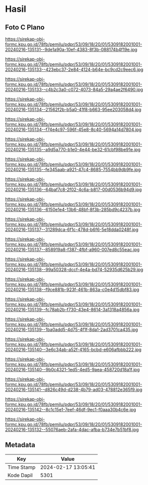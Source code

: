 # Hasil

## Foto C Plano

https://sirekap-obj-formc.kpu.go.id/78fb/pemilu/pdpr/53/09/18/20/01/5309182001001-20240216-135131--9de1a90a-10ef-4383-8f3b-088174b4f19e.jpg

https://sirekap-obj-formc.kpu.go.id/78fb/pemilu/pdpr/53/09/18/20/01/5309182001001-20240216-135133--423ebc37-2e84-4124-b64e-bc9cd2c9eec6.jpg

https://sirekap-obj-formc.kpu.go.id/78fb/pemilu/pdpr/53/09/18/20/01/5309182001001-20240216-135133--c4b2c3a0-c072-4073-84a5-29a4ae2f6490.jpg

https://sirekap-obj-formc.kpu.go.id/78fb/pemilu/pdpr/53/09/18/20/01/5309182001001-20240216-135134--21562f2b-b5a0-41f8-b663-95ee203058d4.jpg

https://sirekap-obj-formc.kpu.go.id/78fb/pemilu/pdpr/53/09/18/20/01/5309182001001-20240216-135134--f74e4c97-596f-45e8-8c40-5694a14d7804.jpg

https://sirekap-obj-formc.kpu.go.id/78fb/pemilu/pdpr/53/09/18/20/01/5309182001001-20240216-135135--a9d5a770-b1e0-4e44-be32-61cbf98be91e.jpg

https://sirekap-obj-formc.kpu.go.id/78fb/pemilu/pdpr/53/09/18/20/01/5309182001001-20240216-135135--fe345aab-a921-47c4-8685-7554bb9db9fe.jpg

https://sirekap-obj-formc.kpu.go.id/78fb/pemilu/pdpr/53/09/18/20/01/5309182001001-20240216-135136--64baf7c8-2f02-4c6a-b817-00d0536b94d9.jpg

https://sirekap-obj-formc.kpu.go.id/78fb/pemilu/pdpr/53/09/18/20/01/5309182001001-20240216-135136--6150e1e4-13b6-48bf-8f3b-285bd9c4237b.jpg

https://sirekap-obj-formc.kpu.go.id/78fb/pemilu/pdpr/53/09/18/20/01/5309182001001-20240216-135137--31289dca-6f1c-478d-b6f6-5e18dda0248f.jpg

https://sirekap-obj-formc.kpu.go.id/78fb/pemilu/pdpr/53/09/18/20/01/5309182001001-20240216-135137--858919a8-f387-4fbf-a960-007ed8c55eac.jpg

https://sirekap-obj-formc.kpu.go.id/78fb/pemilu/pdpr/53/09/18/20/01/5309182001001-20240216-135138--99a50328-dccf-4e4a-bd74-52935d625b29.jpg

https://sirekap-obj-formc.kpu.go.id/78fb/pemilu/pdpr/53/09/18/20/01/5309182001001-20240216-135138--f9ce881b-923f-461b-863a-c0e4d15dbf83.jpg

https://sirekap-obj-formc.kpu.go.id/78fb/pemilu/pdpr/53/09/18/20/01/5309182001001-20240216-135139--fc78ab2b-f730-43e4-8614-3a1318a4856a.jpg

https://sirekap-obj-formc.kpu.go.id/78fb/pemilu/pdpr/53/09/18/20/01/5309182001001-20240216-135139--1ba0add5-4d75-4f1f-8da1-2ad3701ca435.jpg

https://sirekap-obj-formc.kpu.go.id/78fb/pemilu/pdpr/53/09/18/20/01/5309182001001-20240216-135140--3e6c34ab-a52f-4165-bcbd-e606afbbb222.jpg

https://sirekap-obj-formc.kpu.go.id/78fb/pemilu/pdpr/53/09/18/20/01/5309182001001-20240216-135140--9b0c4321-1ed5-4ed5-9aea-458720d18a1f.jpg

https://sirekap-obj-formc.kpu.go.id/78fb/pemilu/pdpr/53/09/18/20/01/5309182001001-20240216-135141--d826c49d-d238-4b79-ad03-478812e365f9.jpg

https://sirekap-obj-formc.kpu.go.id/78fb/pemilu/pdpr/53/09/18/20/01/5309182001001-20240216-135142--8c1c15e1-7eef-46df-9ec1-f0aaa30b4c6e.jpg

https://sirekap-obj-formc.kpu.go.id/78fb/pemilu/pdpr/53/09/18/20/01/5309182001001-20240216-135132--55076aeb-2afa-4dac-afba-b734e7b51bf8.jpg


## Metadata

| Key        | Value               |
| ---------- | ------------------- |
| Time Stamp | 2024-02-17 13:05:41 |
| Kode Dapil | 5301                |



